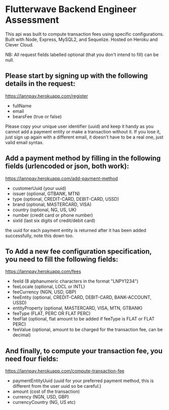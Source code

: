 # Flutterwave Backend Engineer Assessment

This api was built to compute transaction fees using specific configurations. Built with Node, Express, MySQL2, and Sequelize. Hosted on Heroku and Clever Cloud.

NB: All request fields labelled optional (that you don't intend to fill) can be null.

## Please start by signing up with the following details in the request:

https://lannpay.herokuapp.com/register

- fullName
- email
- bearsFee (true or false)

Please copy your unique user identifier (uuid) and keep it handy as you cannot add a payment entity or make a transaction without it. If you lose it, just sign up again with a different email, it doesn't have to be a real one, just valid email syntax.

## Add a payment method by filling in the following fields (urlencoded or json, both work):

https://lannpay.herokuapp.com/add-payment-method

- customerUuid (your uuid)
- issuer (optional, GTBANK, MTN)
- type (optional, CREDIT-CARD, DEBIT-CARD, USSD)
- brand (optional, MASTERCARD, VISA)
- country (optional, NG, US, UK)
- number (credit card or phone number)
- sixId (last six digits of credit/debit card)

the uuid for each payment entity is returned after it has been added successfully, note this down too.

## To Add a new fee configuration specification, you need to fill the following fields:

https://lannpay.herokuapp.com/fees

- feeId (8 alphanumeric characters in the format "LNPY1234")
- feeLocale (optional, LOCL or INTL)
- feeCurrency (NGN, USD, GBP)
- feeEntity (optional, CREDIT-CARD, DEBIT-CARD, BANK-ACCOUNT, USSD)
- entityProperty (optional, MASTERCARD, VISA, MTN, GTBANK)
- feeType (FLAT, PERC OR FLAT PERC)
- feeFlat (optional, flat amount to be added if feeType is FLAT or FLAT PERC)
- feeValue (optional, amount to be charged for the transaction fee, can be decimal)

## And finally, to compute your transaction fee, you need four fields:

https://lannpay.herokuapp.com/compute-transaction-fee

- paymentEntityUuid (uuid for your preferred payment method, this is different from the user uuid so be careful.)
- amount (cost of the transaction)
- currency (NGN, USD, GBP)
- currencyCountry (NG, US etc)
